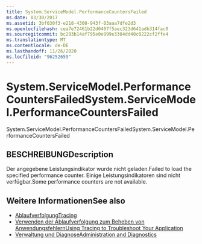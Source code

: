 ```yaml
---
title: System.ServiceModel.PerformanceCountersFailed
ms.date: 03/30/2017
ms.assetid: 3bf030f3-e218-4300-943f-03aaa7dfe2d3
ms.openlocfilehash: cea7e72461b22d0407f5aec323d641adb314fac0
ms.sourcegitcommit: bc293b14af795e0e999e3304dd40c0222cf2ffe4
ms.translationtype: MT
ms.contentlocale: de-DE
ms.lasthandoff: 11/26/2020
ms.locfileid: "96252659"
---
```

# <a name="systemservicemodelperformancecountersfailed"></a><span data-ttu-id="a91cc-102">System.ServiceModel.PerformanceCountersFailed</span><span class="sxs-lookup"><span data-stu-id="a91cc-102">System.ServiceModel.PerformanceCountersFailed</span></span>

<span data-ttu-id="a91cc-103">System.ServiceModel.PerformanceCountersFailed</span><span class="sxs-lookup"><span data-stu-id="a91cc-103">System.ServiceModel.PerformanceCountersFailed</span></span>  
  
## <a name="description"></a><span data-ttu-id="a91cc-104">BESCHREIBUNG</span><span class="sxs-lookup"><span data-stu-id="a91cc-104">Description</span></span>  

 <span data-ttu-id="a91cc-105">Der angegebene Leistungsindikator wurde nicht geladen.</span><span class="sxs-lookup"><span data-stu-id="a91cc-105">Failed to load the specified performance counter.</span></span> <span data-ttu-id="a91cc-106">Einige Leistungsindikatoren sind nicht verfügbar.</span><span class="sxs-lookup"><span data-stu-id="a91cc-106">Some performance counters are not available.</span></span>  
  
## <a name="see-also"></a><span data-ttu-id="a91cc-107">Weitere Informationen</span><span class="sxs-lookup"><span data-stu-id="a91cc-107">See also</span></span>

- [<span data-ttu-id="a91cc-108">Ablaufverfolgung</span><span class="sxs-lookup"><span data-stu-id="a91cc-108">Tracing</span></span>](index.md)
- [<span data-ttu-id="a91cc-109">Verwenden der Ablaufverfolgung zum Beheben von Anwendungsfehlern</span><span class="sxs-lookup"><span data-stu-id="a91cc-109">Using Tracing to Troubleshoot Your Application</span></span>](using-tracing-to-troubleshoot-your-application.md)
- [<span data-ttu-id="a91cc-110">Verwaltung und Diagnose</span><span class="sxs-lookup"><span data-stu-id="a91cc-110">Administration and Diagnostics</span></span>](../index.md)
